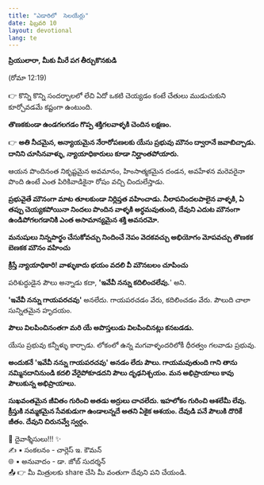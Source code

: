 ```yaml
---
title: "ఎడారిలో  సెలయేర్లు"
date: ఫిబ్రవరి 10
layout: devotional
lang: te
---
```


 **ప్రియులారా, మీకు మీరే పగ తీర్చుకొనకుడి**

 (రోమా 12:19)

👉 కొన్ని కొన్ని సందర్భాలలో లేచి ఏదో ఒకటి చెయ్యడం కంటే చేతులు ముడుచుకుని కూర్చోవడమే కష్టంగా ఉంటుంది. 

**తొణకకుండా ఉండగలగడం గొప్ప శక్తిగలవాళ్ళకి చెందిన లక్షణం.**

👉 **అతి నీచమైన, అన్యాయమైన నేరారోపణలకు యేసు ప్రభువు మౌనం ద్వారానే జవాబిచ్చాడు. దానిని చూసినవాళ్ళు, న్యాయాధికారులు కూడా నిర్ఘాంతపోయారు.**

 ఆయన పొందినంత నికృష్టమైన అవమానం, హింసాత్మకమైన దండన, అవహేళన మరెవరైనా పొంది ఉంటే ఎంత పిరికివాడికైనా రోషం వచ్చి చిందులేస్తాడు.

 **ప్రభువైతే మౌనంగా మాట తూలకుండా నిర్లిప్తత వహించాడు. నీలాపనిందలపాలైన వాళ్ళకి, ఏ తప్పు చెయ్యకపోయినా నిందలు పొందిన వాళ్ళకి అర్ధమవుతుంది, దేవుని ఎదుట మౌనంగా ఉండిపోగలగడానికి ఎంత అసామాన్యమైన శక్తి అవసరమో.**

**మనుషులు నిన్నపార్థం చేసుకోవచ్చు నిందించే నెపం వెదకవచ్చు అభియోగం మోపవచ్చు తొణకక బెణకక మౌనం వహించు**

**క్రీస్తే న్యాయాధికారి! వాళ్ళుకాదు భయం వదలి వీ మౌనబలం చూపించు** 

పరిశుద్ధుడైన పౌలు అన్నాడు కదా, **'ఇవేవీ నన్ను కదిలించలేవు.**' అని. 

**'ఇవేవీ నన్ను గాయపరచవు'** అనలేదు. గాయపరచడం వేరు, కదిలించడం వేరు. పౌలుది చాలా సున్నితమైన హృదయం. 

**పౌలు విలపించినంతగా మరి యే అపొస్తలుడు విలపించినట్లు కనబడడు.**

 యేసు ప్రభువు కన్నీళ్ళు కార్చాడు. లోకంలో ఉన్న మగవాళ్ళందరిలోకీ ధీరత్వం గలవాడు ప్రభువు. 

**అందుకనే 'ఇవేవీ నన్ను గాయపరచవు' అనడం లేదు పౌలు. గాయమవుతుంది గాని తాను నమ్మినదానినుండి కదలి వేరైపోకూడదని పౌలు దృఢనిశ్చయం. మన అభిప్రాయాలు కావు పౌలుకున్న అభిప్రాయాలు.**

 **సుఖవంతమైన జీవితం గురించి అతడు అర్రులు చాచలేదు. ఇహలోకం గురించి ఆశలేమీ లేవు. క్రీస్తుకి నమ్మకమైన సేవకుడుగా ఉండాలన్నదే అతని ఏకైక ఆశయం. దేవుడి పనే పౌలుకి దొరికే జీతం. దేవుని చిరునవ్వే స్వర్గం.**

<div class="blessing">🙏 <span class="bless-text">దైవాశ్శీసులు!!!</span> ✨</div>

<div class="credit">✍️ <span class="credit-text">▪ సంకలనం - చార్లెస్ ఇ. కౌమన్</span></div>
<div class="credit">🌐 <span class="credit-text">▪ అనువాదం - డా. జోబ్ సుదర్శన్</span></div>


<div class="share">📤 👉 <span class="share-text">మీ మిత్రులకు share చేసి మీ వంతుగా దేవుని పని చేయండి.</span></div>
